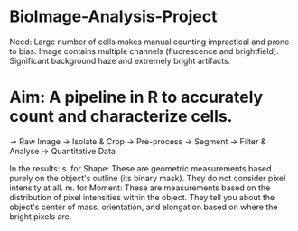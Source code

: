 # BioImage-Analysis-Project

Need:
Large number of cells makes manual counting impractical and prone to bias.
Image contains multiple channels (fluorescence and brightfield).
Significant background haze and extremely bright artifacts.

# Aim: A pipeline in R to accurately count and characterize cells.
-> Raw Image 
-> Isolate & Crop 
-> Pre-process 
-> Segment 
-> Filter & Analyse 
-> Quantitative Data

In the results: 
s. for Shape: These are geometric measurements based purely on the object's outline (its binary mask). They do not consider pixel intensity at all.
m. for Moment: These are measurements based on the distribution of pixel intensities within the object. They tell you about the object's center of mass, orientation, and elongation based on where the bright pixels are.


